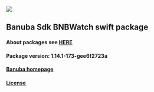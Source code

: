 [![](https://www.banuba.com/hubfs/Banuba_November2018/Images/Banuba%20SDK.png)](https://docs.banuba.com/face-ar-sdk-v1/ios/ios_overview)

## Banuba Sdk BNBWatch swift package

#### About packages see [HERE](https://docs.banuba.com/face-ar-sdk-v1/ios/ios_packages)

#### Package version: **1.14.1-173-gee6f2723a**

#### **[Banuba homepage](https://banuba.com)**

#### **[License](https://www.banuba.com/terms)**
